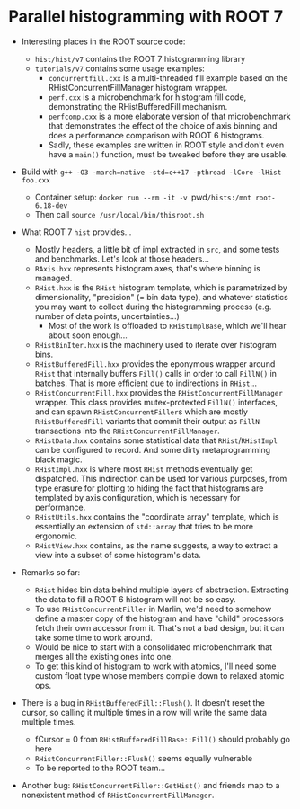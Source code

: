 # Parallel histogramming with ROOT 7

- Interesting places in the ROOT source code:
    * `hist/hist/v7` contains the ROOT 7 histogramming library
    * `tutorials/v7` contains some usage examples:
        - `concurrentfill.cxx` is a multi-threaded fill example based on the
          RHistConcurrentFillManager histogram wrapper.
        - `perf.cxx` is a microbenchmark for histogram fill code, demonstrating
          the RHistBufferedFill mechanism.
        - `perfcomp.cxx` is a more elaborate version of that microbenchmark that
          demonstrates the effect of the choice of axis binning and does a
          performance comparison with ROOT 6 histograms.
        - Sadly, these examples are written in ROOT style and don't even have
          a `main()` function, must be tweaked before they are usable.

- Build with `g++ -O3 -march=native -std=c++17 -pthread -lCore -lHist foo.cxx`
    * Container setup: `docker run --rm -it -v `pwd`/hists:/mnt root-6.18-dev`
    * Then call `source /usr/local/bin/thisroot.sh`

- What ROOT 7 `hist` provides...
    * Mostly headers, a little bit of impl extracted in `src`, and some tests
      and benchmarks. Let's look at those headers...
    * `RAxis.hxx` represents histogram axes, that's where binning is managed.
    * `RHist.hxx` is the `RHist` histogram template, which is parametrized by
      dimensionality, "precision" (= bin data type), and whatever statistics you
      may want to collect during the histogramming process (e.g. number of data
      points, uncertainties...)
        - Most of the work is offloaded to `RHistImplBase`, which we'll hear
          about soon enough...
    * `RHistBinIter.hxx` is the machinery used to iterate over histogram bins.
    * `RHistBufferedFill.hxx` provides the eponymous wrapper around `RHist` that
      internally buffers `Fill()` calls in order to call `FillN()` in batches.
      That is more efficient due to indirections in `RHist`...
    * `RHistConcurrentFill.hxx` provides the `RHistConcurrentFillManager`
      wrapper. This class provides mutex-protexted `FillN()` interfaces, and
      can spawn `RHistConcurrentFiller`s which are mostly `RHistBufferedFill`
      variants that commit their output as `FillN` transactions into the
      `RHistConcurrentFillManager`.
    * `RHistData.hxx` contains some statistical data that `RHist`/`RHistImpl`
      can be configured to record. And some dirty metaprogramming black magic.
    * `RHistImpl.hxx` is where most `RHist` methods eventually get dispatched.
      This indirection can be used for various purposes, from type erasure for
      plotting to hiding the fact that histograms are templated by axis
      configuration, which is necessary for performance.
    * `RHistUtils.hxx` contains the "coordinate array" template, which is
      essentially an extension of `std::array` that tries to be more ergonomic.
    * `RHistView.hxx` contains, as the name suggests, a way to extract a view
      into a subset of some histogram's data.

- Remarks so far:
    * `RHist` hides bin data behind multiple layers of abstraction. Extracting
      the data to fill a ROOT 6 histogram will not be so easy.
    * To use `RHistConcurrentFiller` in Marlin, we'd need to somehow define a
      master copy of the histogram and have "child" processors fetch their own
      accessor from it. That's not a bad design, but it can take some time to
      work around.
    * Would be nice to start with a consolidated microbenchmark that merges all
      the existing ones into one.
    * To get this kind of histogram to work with atomics, I'll need some custom
      float type whose members compile down to relaxed atomic ops.

- There is a bug in `RHistBufferedFill::Flush()`. It doesn't reset the cursor,
  so calling it multiple times in a row will write the same data multiple times.
    * fCursor = 0 from `RHistBufferedFillBase::Fill()` should probably go here
    * `RHistConcurrentFiller::Flush()` seems equally vulnerable
    * To be reported to the ROOT team...

- Another bug: `RHistConcurrentFiller::GetHist()` and friends map to a
  nonexistent method of `RHistConcurrentFillManager`.